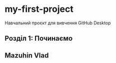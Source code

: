 # my-first-project
Навчальний проєкт для вивчення GitHub Desktop
## Розділ 1: Починаємо 
## Mazuhin Vlad